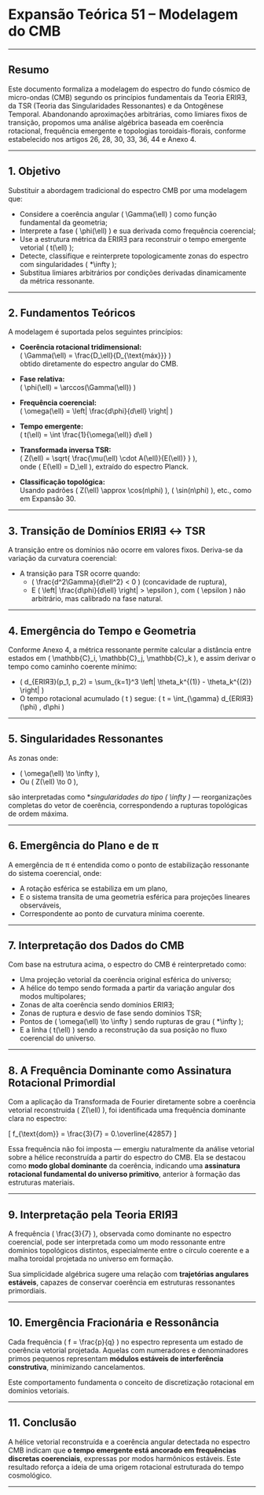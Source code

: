 # Expansão Teórica 51 – Modelagem do CMB

---

## Resumo

Este documento formaliza a modelagem do espectro do fundo cósmico de micro-ondas (CMB) segundo os princípios fundamentais da Teoria ERIЯƎ, da TSR (Teoria das Singularidades Ressonantes) e da Ontogênese Temporal. Abandonando aproximações arbitrárias, como limiares fixos de transição, propomos uma análise algébrica baseada em coerência rotacional, frequência emergente e topologias toroidais-florais, conforme estabelecido nos artigos 26, 28, 30, 33, 36, 44 e Anexo 4.

---

## 1. Objetivo

Substituir a abordagem tradicional do espectro CMB por uma modelagem que:
- Considere a coerência angular \( \Gamma(\ell) \) como função fundamental da geometria;
- Interprete a fase \( \phi(\ell) \) e sua derivada como frequência coerencial;
- Use a estrutura métrica da ERIЯƎ para reconstruir o tempo emergente vetorial \( t(\ell) \);
- Detecte, classifique e reinterprete topologicamente zonas do espectro com singularidades \( *\infty \);
- Substitua limiares arbitrários por condições derivadas dinamicamente da métrica ressonante.

---

## 2. Fundamentos Teóricos

A modelagem é suportada pelos seguintes princípios:

- **Coerência rotacional tridimensional:**  
  \( \Gamma(\ell) = \frac{D_\ell}{D_{\text{máx}}} \)  
  obtido diretamente do espectro angular do CMB.

- **Fase relativa:**  
  \( \phi(\ell) = \arccos(\Gamma(\ell)) \)

- **Frequência coerencial:**  
  \( \omega(\ell) = \left| \frac{d\phi}{d\ell} \right| \)

- **Tempo emergente:**  
  \( t(\ell) = \int \frac{1}{\omega(\ell)} d\ell \)

- **Transformada inversa TSR:**  
  \( Z(\ell) = \sqrt{ \frac{\mu(\ell) \cdot A(\ell)}{E(\ell)} } \),  
  onde \( E(\ell) = D_\ell \), extraído do espectro Planck.

- **Classificação topológica:**  
  Usando padrões \( Z(\ell) \approx \cos(n\phi) \), \( \sin(n\phi) \), etc., como em Expansão 30.

---

## 3. Transição de Domínios ERIЯƎ ↔ TSR

A transição entre os domínios não ocorre em valores fixos. Deriva-se da variação da curvatura coerencial:

- A transição para TSR ocorre quando:
  - \( \frac{d^2\Gamma}{d\ell^2} < 0 \) (concavidade de ruptura),
  - E \( \left| \frac{d\phi}{d\ell} \right| > \epsilon \), com \( \epsilon \) não arbitrário, mas calibrado na fase natural.

---

## 4. Emergência do Tempo e Geometria

Conforme Anexo 4, a métrica ressonante permite calcular a distância entre estados em \( \mathbb{C}_i, \mathbb{C}_j, \mathbb{C}_k \), e assim derivar o tempo como caminho coerente mínimo:

- \( d_{ERIЯƎ}(p_1, p_2) = \sum_{k=1}^3 \left| \theta_k^{(1)} - \theta_k^{(2)} \right| \)
- O tempo rotacional acumulado \( t \) segue:
  \( t = \int_{\gamma} d_{ERIЯƎ}(\phi) \, d\phi \)

---

## 5. Singularidades Ressonantes

As zonas onde:
- \( \omega(\ell) \to \infty \),
- Ou \( Z(\ell) \to 0 \),

são interpretadas como **singularidades do tipo \( *\infty \)** — reorganizações completas do vetor de coerência, correspondendo a rupturas topológicas de ordem máxima.

---

## 6. Emergência do Plano e de π

A emergência de π é entendida como o ponto de estabilização ressonante do sistema coerencial, onde:

- A rotação esférica se estabiliza em um plano,
- E o sistema transita de uma geometria esférica para projeções lineares observáveis,
- Correspondente ao ponto de curvatura mínima coerente.

---

## 7. Interpretação dos Dados do CMB

Com base na estrutura acima, o espectro do CMB é reinterpretado como:

- Uma projeção vetorial da coerência original esférica do universo;
- A hélice do tempo sendo formada a partir da variação angular dos modos multipolares;
- Zonas de alta coerência sendo domínios ERIЯƎ;
- Zonas de ruptura e desvio de fase sendo domínios TSR;
- Pontos de \( \omega(\ell) \to \infty \) sendo rupturas de grau \( *\infty \);
- E a linha \( t(\ell) \) sendo a reconstrução da sua posição no fluxo coerencial do universo.


---

## 8. A Frequência Dominante como Assinatura Rotacional Primordial

Com a aplicação da Transformada de Fourier diretamente sobre a coerência vetorial reconstruída \( Z(\ell) \), foi identificada uma frequência dominante clara no espectro:

\[
f_{\text{dom}} = \frac{3}{7} = 0.\overline{42857}
\]

Essa frequência não foi imposta — emergiu naturalmente da análise vetorial sobre a hélice reconstruída a partir do espectro do CMB. Ela se destacou como **modo global dominante** da coerência, indicando uma **assinatura rotacional fundamental do universo primitivo**, anterior à formação das estruturas materiais.

---

## 9. Interpretação pela Teoria ERIЯƎ

A frequência \( \frac{3}{7} \), observada como dominante no espectro coerencial, pode ser interpretada como um modo ressonante entre domínios topológicos distintos, especialmente entre o círculo coerente e a malha toroidal projetada no universo em formação.

Sua simplicidade algébrica sugere uma relação com **trajetórias angulares estáveis**, capazes de conservar coerência em estruturas ressonantes primordiais.

---

## 10. Emergência Fracionária e Ressonância

Cada frequência \( f = \frac{p}{q} \) no espectro representa um estado de coerência vetorial projetada. Aquelas com numeradores e denominadores primos pequenos representam **módulos estáveis de interferência construtiva**, minimizando cancelamentos.

Este comportamento fundamenta o conceito de discretização rotacional em domínios vetoriais.

---

## 11. Conclusão

A hélice vetorial reconstruída e a coerência angular detectada no espectro CMB indicam que **o tempo emergente está ancorado em frequências discretas coerenciais**, expressas por modos harmônicos estáveis. Este resultado reforça a ideia de uma origem rotacional estruturada do tempo cosmológico.

---
